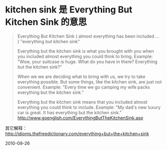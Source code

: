 # kitchen sink 是 Everything But Kitchen Sink 的意思



> Everything But Kitchen Sink ( almost everything has been included ... )
> "everything but kitchen sink"
> 
> 
> Everything but the kitchen sink is what you brought with you when you included almost everything you could think to bring. Example: "Wow, your suitcase is huge. What do you have in there? Everything but the kitchen sink?" 
> 
> When we we are deciding what to bring with us, we try to take everything possible. But some things, like the kitchen sink, are just not convenient. Example: "Every time we go camping my wife packs everything but the kitchen sink." 
> 
> Everything but the kitchen sink means that you included almost everything you could think to include. Example: "My dad's new luxury car is great. It has everything but the kitchen sink."
> http://www.goenglish.com/EverythingButTheKitchenSink.asp

其它解释： http://idioms.thefreedictionary.com/everything+but+the+kitchen+sink


2010-09-26